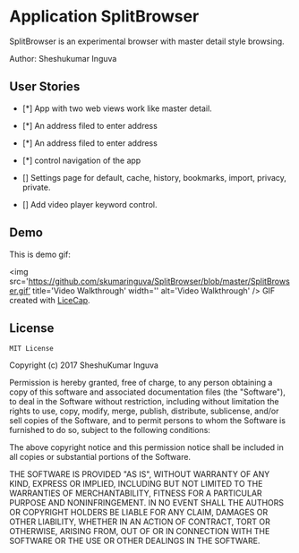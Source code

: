 # Application SplitBrowser

SplitBrowser is an experimental browser with master detail style browsing.



Author: Sheshukumar Inguva


## User Stories
* [*] App with two web views work like master detail.
* [*] An address filed to enter address
* [*] An address filed to enter address
* [*] control navigation of the app

* [] Settings page for default, cache, history, bookmarks, import, privacy, private.
* [] Add video player keyword control.


## Demo 

This is demo gif:

<img src='https://github.com/skumaringuva/SplitBrowser/blob/master/SplitBrowser.gif’ title='Video Walkthrough' width='' alt='Video Walkthrough' />
GIF created with [LiceCap](http://www.cockos.com/licecap/).


## License

    MIT License

Copyright (c) 2017 SheshuKumar Inguva

Permission is hereby granted, free of charge, to any person obtaining a copy
of this software and associated documentation files (the "Software"), to deal
in the Software without restriction, including without limitation the rights
to use, copy, modify, merge, publish, distribute, sublicense, and/or sell
copies of the Software, and to permit persons to whom the Software is
furnished to do so, subject to the following conditions:

The above copyright notice and this permission notice shall be included in all
copies or substantial portions of the Software.

THE SOFTWARE IS PROVIDED "AS IS", WITHOUT WARRANTY OF ANY KIND, EXPRESS OR
IMPLIED, INCLUDING BUT NOT LIMITED TO THE WARRANTIES OF MERCHANTABILITY,
FITNESS FOR A PARTICULAR PURPOSE AND NONINFRINGEMENT. IN NO EVENT SHALL THE
AUTHORS OR COPYRIGHT HOLDERS BE LIABLE FOR ANY CLAIM, DAMAGES OR OTHER
LIABILITY, WHETHER IN AN ACTION OF CONTRACT, TORT OR OTHERWISE, ARISING FROM,
OUT OF OR IN CONNECTION WITH THE SOFTWARE OR THE USE OR OTHER DEALINGS IN THE
SOFTWARE.
   